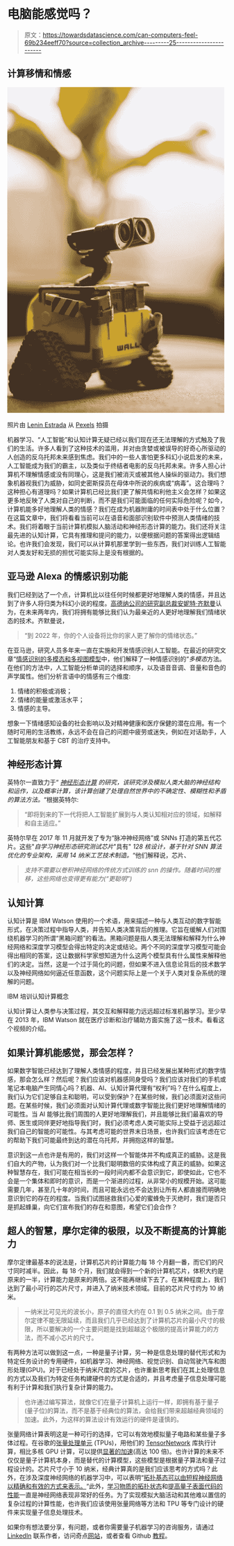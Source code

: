 # 电脑能感觉吗？

> 原文：<https://towardsdatascience.com/can-computers-feel-69b234eeff70?source=collection_archive---------25----------------------->

## 计算移情和情感

![](img/2f4f624cbc5f99da43dd7cb94424d393.png)

照片由 [Lenin Estrada](https://www.pexels.com/@lenin-estrada-117221?utm_content=attributionCopyText&utm_medium=referral&utm_source=pexels) 从 [Pexels](https://www.pexels.com/photo/wall-e-toy-on-beige-pad-2103864/?utm_content=attributionCopyText&utm_medium=referral&utm_source=pexels) 拍摄

机器学习、“人工智能”和认知计算无疑已经以我们现在还无法理解的方式触及了我们的生活。许多人看到了这种技术的滥用，并对由贪婪或被误导的好奇心所驱动的人创造的反乌托邦未来感到焦虑。我们中的一些人害怕更多科幻小说启发的未来，人工智能成为我们的霸主，以及类似于终结者电影的反乌托邦未来。许多人担心计算机不理解情感或没有同理心，这是我们被消灭或被其他人操纵的驱动力。我们想象机器视我们为威胁，如同史密斯探员在母体中所说的疾病或“病毒”。这合理吗？这种担心有道理吗？如果计算机已经比我们更了解共情和利他主义会怎样？如果这更多地反映了人类对自己的判断，而不是我们可能面临的任何实际危险呢？如今，计算机能多好地理解人类的情感？我们在成为机器附庸的时间表中处于什么位置？在这篇文章中，我们将看看当前可以在语音和面部识别软件中预测人类情绪的技术。我们将着眼于当前计算机模拟人脑活动和神经形态计算的能力。我们还将关注最先进的认知计算，它具有推理和提问的能力，以便根据问题的答案得出逻辑结论。也许我们会发现，我们可以从计算机那里学到一些东西，我们对训练人工智能对人类友好和无损的担忧可能实际上是没有根据的。

## 亚马逊 Alexa 的情感识别功能

我们已经到达了一个点，计算机比以往任何时候都更好地理解人类的情感，并且达到了许多人将归类为科幻小说的程度。[高德纳公司](https://www.gartner.com/analyst/28113)[的研究副总裁安妮特·齐默曼](https://www.gartner.com/smarterwithgartner/emotion-ai-will-personalize-interactions/)认为，在未来两年内，我们将拥有能够比我们认为最亲近的人更好地理解我们情绪状态的技术。齐默曼说，

> “到 2022 年，你的个人设备将比你的家人更了解你的情绪状态。”

在亚马逊，研究人员多年来一直在实施和开发情感识别人工智能。在最近的研究文章“[情感识别的多模态和多视图模型](https://arxiv.org/pdf/1906.10198.pdf)中，他们解释了一种情感识别的“*多模态*方法。在他们的方法中，人工智能分析单词的选择和顺序，以及语音音调、音量和音色的声学属性。他们分析言语中的情感有三个维度:

1.  情绪的积极或消极；
2.  情绪的能量或激活水平；
3.  情感的主导。

想象一下情绪感知设备的社会影响以及对精神健康和医疗保健的潜在应用。有一个随时可用的生活教练，永远不会在自己的问题中疲劳或迷失，例如在对话助手，人工智能朋友和基于 CBT 的治疗支持中。

## 神经形态计算

英特尔一直致力于“ [*神经形态计算*](https://www.intel.com/content/www/us/en/research/neuromorphic-computing.html) *的研究，该研究涉及模拟人类大脑的神经结构和运作，以及概率计算，该计算创建了处理自然世界中的不确定性、模糊性和矛盾的算法方法。*“根据英特尔:

> “即将到来的下一代将把人工智能扩展到与人类认知相对应的领域，如解释和自主适应。”

英特尔早在 2017 年 11 月就开发了专为“脉冲神经网络”或 SNNs 打造的第五代芯片。这些"*自学习神经形态研究测试芯片*"具有" *128 核设计，基于针对 SNN 算法优化的专业架构，采用 14 纳米工艺技术制造。*“他们解释说，芯片、

> *支持不需要以卷积神经网络的传统方式训练的 snn 的操作。随着时间的推移，这些网络也变得更有能力(“更聪明”)*

## 认知计算

认知计算是 IBM Watson 使用的一个术语，用来描述一种与人类互动的数字智能形式，在决策过程中指导人类，并告知人类决策背后的推理。它旨在缓解人们对围绕机器学习的所谓“黑箱问题”的看法。黑箱问题是指人类无法理解和解释为什么神经网络和深度学习模型会得出特定的决定或结论。两个不同的深度学习模型可能会得出相同的答案，这让数据科学家想知道为什么这两个模型具有什么属性来解释他们的决定。当然，这是一个过于简化的问题，但如果不进入信息论背后的技术数学以及神经网络如何逼近任意函数，这个问题实际上是一个关于人类对复杂系统的理解的问题。

IBM 培训认知计算概念

认知计算让人类参与决策过程，其交互和解释能力远远超过标准机器学习。至少早在 2013 年，IBM Watson 就在医疗诊断和治疗辅助方面实施了这一技术。看看这个视频的介绍。

## 如果计算机能感觉，那会怎样？

如果数字智能已经达到了理解人类情感的程度，并且已经发展出某种形式的数字情感，那会怎么样？然后呢？我们应该对机器感同身受吗？我们应该对我们的手机或笔记本电脑产生同情心吗？机器、AI、认知计算代理有“权利”吗？在什么程度上，我们认为它们足够自主和聪明，可以受到保护？在某些时候，我们必须面对这些问题。在某些时候，我们必须面对认知计算代理或数字智能比我们更好地理解情绪的可能性。当 AI 能够比我们周围的人更好地理解我们，并且能够比我们最喜欢的导师、医生或同伴更好地指导我们时，我们必须考虑人类可能实际上受益于远远超过我们自己的智能的可能性。与其考虑可能的世界末日场景，也许我们应该考虑在它的帮助下我们可能最终到达的潜在乌托邦，并拥抱这样的智慧。

意识到这一点也许是有用的，我们对这样一个智能体并不构成真正的威胁。这是我们自大的产物，认为我们对一个比我们聪明数倍的实体构成了真正的威胁。如果这种智慧存在，我们可能在相当长的一段时间内都不会意识到它，即使如此，它也不会是一个集体和即时的意识，而是一个渐进的过程，从非常小的规模开始。这可能需要几年，甚至几十年的时间，而且可能永远也不会达到让所有人都直接而明确地意识到它的存在的程度。当我们试图拯救我们心爱的蜜蜂免于灭绝时，我们是否只是抓起蜂巢，向它们宣布我们的存在和意图，希望它们会合作？

## 超人的智慧，摩尔定律的极限，以及不断提高的计算能力

摩尔定律最基本的说法是，计算机芯片的计算能力每 18 个月翻一番，而它们的尺寸同时减半。因此，每 18 个月，我们就会得到一个新的计算机芯片，体积大约是原来的一半，计算能力是原来的两倍。这不能再继续下去了。在某种程度上，我们达到了最小可行的芯片尺寸，并进入了纳米技术领域。目前的芯片尺寸约为 10 纳米。

> 一纳米比可见光的波长小，原子的直径大约在 0.1 到 0.5 纳米之间。由于摩尔定律不能无限延续，而且我们几乎已经达到了计算机芯片的最小尺寸的极限，所以要解决的一个主要问题是找到超越这个极限的提高计算能力的方法，而不减小芯片的尺寸。

有两种方法可以做到这一点，一种是量子计算，另一种是信息处理的替代形式和为特定任务设计的专用硬件，如机器学习、神经网络、视觉识别、自动驾驶汽车和图形处理(GPU)。对于已经处于纳米尺度的芯片，也许重新思考我们在其上处理信息的方式以及我们为特定任务构建硬件的方式是合适的，并且考虑量子信息处理可能有利于计算和我们执行复杂计算的能力。

> 也许通过编写算法，就像它们在量子计算机上运行一样，即拥有基于量子(量子位)的算法，而不是基于经典位的算法，会给我们带来超越经典领域的加速。此外，为这样的算法设计有效运行的硬件是谨慎的。

张量网络计算表明这是一种可行的选择，它可以有效地模拟量子电路和某些量子多体过程。在谷歌的[张量处理单元](https://cloud.google.com/tpu/docs/tpus) (TPUs)，用他们的 [TensorNetwork](https://github.com/google/TensorNetwork) 库执行计算，相比多核 GPU 计算，可以提供[显著的加速](https://ai.googleblog.com/2019/06/introducing-tensornetwork-open-source.html)(高达 100 倍)。也许计算的未来不仅仅是量子计算机本身，而是替代的计算模型，这些模型是根据量子算法和量子过程设计的。芯片尺寸小于 10 纳米，经典计算真的是我们应该思考的方式吗？此外，在涉及深度神经网络的机器学习中，可以表明“[拓扑基态可以由短程神经网络以精确和有效的方式来表示。](https://arxiv.org/pdf/1609.09060.pdf)“此外，[学习物质的拓扑状态](https://www.nature.com/articles/s41524-019-0224-x)和[提高量子表面代码的性能](https://arxiv.org/pdf/1811.12338.pdf)一直是神经网络表现非常好的任务。为了实现模拟大脑活动和其他难以置信的复杂过程的计算性能，也许我们应该使用张量网络等方法和 TPU 等专门设计的硬件来实现量子信息处理技术。

如果你有想法要分享，有问题，或者你需要量子机器学习的咨询服务，请通过 [LinkedIn](http://linkedin.com/in/amelie-schreiber-694481181) 联系作者，访问奇点[网站](https://thesingularityrese.wixsite.com/singularity/hacking-the-universe)，或者查看 Github [教程](https://github.com/The-Singularity-Research)。